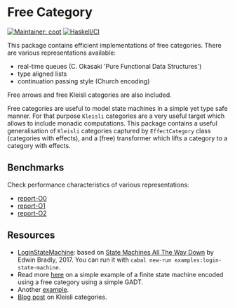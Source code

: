 # Free Category
[![Maintainer: coot](https://img.shields.io/badge/maintainer-coot-lightgrey.svg)](http://github.com/coot)
[![Haskell/CI](https://github.com/coot/free-category/workflows/Haskell/CI/badge.svg)](https://github.com/coot/free-category/actions)

This package contains efficient implementations of free categories. There are
various representations available:

* real-time queues (C. Okasaki 'Pure Functional Data Structures')
* type aligned lists
* continuation passing style (Church encoding)

Free arrows and free Kleisli categories are also included.

Free categories are useful to model state machines in a simple yet type safe
manner.  For that purpose `Kleisli` categories are a very useful target which
allows to include monadic computations.  This package contains a useful
generalisation of `Kleisli` categories captured by `EffectCategory` class
(categories with effects), and a (free) transformer which lifts a category to
a category with effects.

## Benchmarks

Check performance characteristics of various representations:

* [report-O0](/bench/report-O0.md)
* [report-O1](/bench/report-O1.md)
* [report-O2](/bench/report-O2.md)

## Resources
* [LoginStateMachine](https://github.com/coot/free-category/blob/master/examples/src/LoginStateMachine.hs):
  based on [State Machines All The Way
  Down](https://www.youtube.com/watch?v=xq7ZuSRgCR4) by Edwin Bradly, 2017.
  You can run it with `cabal new-run examples:login-state-machine`.
* Read more [here](https://coot.me/posts/finite-state-machines.html) on
  a simple example of a finite state machine encoded using a free category
  using a simple GADT.
* Another
  [example](https://github.com/coot/free-algebras/blob/master/examples/src/Control/Category/Free.hs).
* [Blog post](https://coot.me/posts/kleisli-categories-and-free-monads.html) on Kleisli categories.
